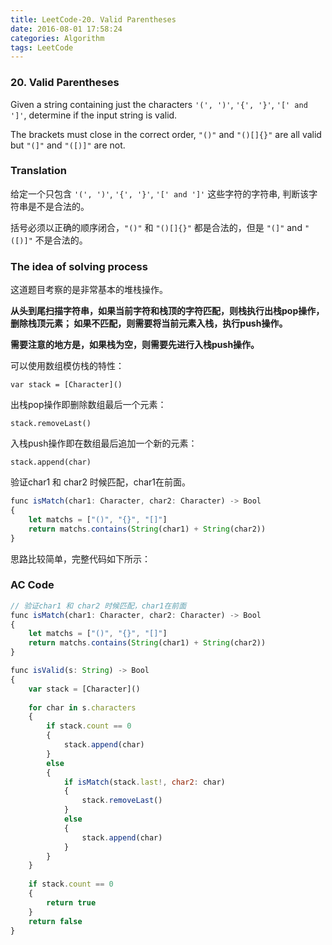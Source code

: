 ```yaml
---
title: LeetCode-20. Valid Parentheses  
date: 2016-08-01 17:58:24  
categories: Algorithm  
tags: LeetCode  
---
```


### 20. Valid Parentheses  

Given a string containing just the characters `'(', ')'`, `'{', '}'`, `'[' and ']'`, determine if the input string is valid.

The brackets must close in the correct order, `"()"` and `"()[]{}"` are all valid but `"(]"` and `"([)]"` are not.

### Translation

给定一个只包含 `'(', ')'`, `'{', '}'`, `'[' and ']'` 这些字符的字符串, 判断该字符串是不是合法的。

括号必须以正确的顺序闭合，`"()"` 和 `"()[]{}"` 都是合法的，但是 `"(]"` and `"([)]"` 不是合法的。

### The idea of solving process

这道题目考察的是非常基本的堆栈操作。

**从头到尾扫描字符串，如果当前字符和栈顶的字符匹配，则栈执行出栈pop操作，删除栈顶元素；
如果不匹配，则需要将当前元素入栈，执行push操作。**

**需要注意的地方是，如果栈为空，则需要先进行入栈push操作。**

可以使用数组模仿栈的特性：

```
var stack = [Character]()
```

出栈pop操作即删除数组最后一个元素：

```
stack.removeLast()
```

入栈push操作即在数组最后追加一个新的元素：

```
stack.append(char)
```

验证char1 和 char2 时候匹配，char1在前面。
```javascript
func isMatch(char1: Character, char2: Character) -> Bool
{
    let matchs = ["()", "{}", "[]"]
    return matchs.contains(String(char1) + String(char2))
}
```

思路比较简单，完整代码如下所示：

### AC Code

```javascript
// 验证char1 和 char2 时候匹配，char1在前面
func isMatch(char1: Character, char2: Character) -> Bool
{
    let matchs = ["()", "{}", "[]"]
    return matchs.contains(String(char1) + String(char2))
}

func isValid(s: String) -> Bool
{
    var stack = [Character]()
    
    for char in s.characters
    {
        if stack.count == 0
        {
            stack.append(char)
        }
        else
        {
            if isMatch(stack.last!, char2: char)
            {
                stack.removeLast()
            }
            else
            {
                stack.append(char)
            }
        }
    }
    
    if stack.count == 0
    {
        return true
    }
    return false
}
```